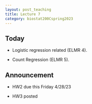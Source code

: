 ```yaml
---
layout: post_teaching
title: Lecture 7
category: biostat200Cspring2023
---
```


## Today

* Logistic regression related (ELMR 4).

* Count Regression (ELMR 5).

## Announcement

* HW2 due this Friday 4/28/23

* HW3 posted


